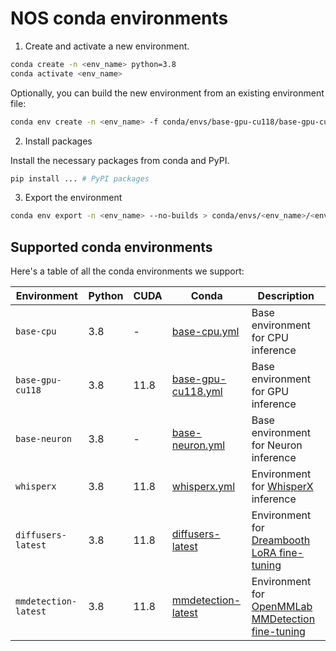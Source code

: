 # NOS conda environments

1. Create and activate a new environment.

```bash
conda create -n <env_name> python=3.8
conda activate <env_name>
```

Optionally, you can build the new environment from an existing environment file:
```bash
conda env create -n <env_name> -f conda/envs/base-gpu-cu118/base-gpu-cu118.yml
```

2. Install packages

Install the necessary packages from conda and PyPI.

```bash
pip install ... # PyPI packages
```

3. Export the environment

```bash
conda env export -n <env_name> --no-builds > conda/envs/<env_name>/<env_name>.yml
```


## Supported conda environments

Here's a table of all the conda environments we support:

| Environment | Python | CUDA | Conda | Description |
| ----------- | ------ | ---- | ----- | ----------- |
| `base-cpu` | 3.8 | - | [base-cpu.yml](conda/envs/base-cpu/base-cpu.yml) | Base environment for CPU inference |
| `base-gpu-cu118` | 3.8 | 11.8 | [base-gpu-cu118.yml](conda/envs/base-gpu-cu118/base-gpu-cu118.yml) | Base environment for GPU inference |
| `base-neuron` | 3.8 | - | [base-neuron.yml](conda/envs/base-neuron/base-neuron.yml) | Base environment for Neuron inference |
| `whisperx` | 3.8 | 11.8 | [whisperx.yml](conda/envs/whisperx/whisperx-cu118.yml) | Environment for [WhisperX](https://github.com/m-bain/whisperX) inference |
| `diffusers-latest` | 3.8 | 11.8 | [diffusers-latest](nos/server/train/dreambooth/config.py) | Environment for [Dreambooth LoRA fine-tuning](https://github.com/autonomi-ai/nos/blob/main/nos/models/dreambooth/dreambooth.py#L138) |
| `mmdetection-latest` | 3.8 | 11.8 | [mmdetection-latest](nos/server/train/config.py) | Environment for [OpenMMLab MMDetection fine-tuning](nos/server/train/config.py) |
